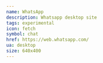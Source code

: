 ```yaml
---
name: WhatsApp
description: Whatsapp desktop site
tags: experimental
icon: fetch 
symbol: chat
href: https://web.whatsapp.com/
ua: desktop
size: 640x400
---
```

